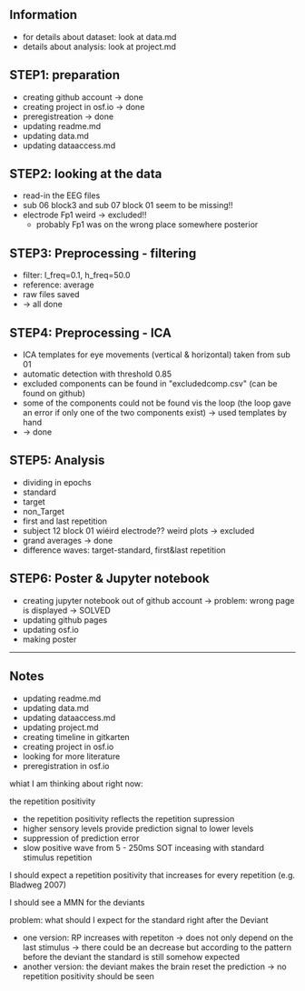 ## Information
* for details about dataset: look at data.md
* details about analysis: look at project.md

## STEP1: preparation
* creating github account -> done
* creating project in osf.io -> done
* preregistreation -> done
* updating readme.md
* updating data.md
* updating dataaccess.md

## STEP2: looking at the data
* read-in the EEG files
* sub 06 block3 and sub 07 block 01 seem to be missing!!
* electrode Fp1 weird -> excluded!!
  * probably Fp1 was on the wrong place somewhere posterior

## STEP3: Preprocessing - filtering
* filter: l_freq=0.1, h_freq=50.0
* reference: average
* raw files saved 
* -> all done

## STEP4: Preprocessing - ICA
* ICA templates for eye movements (vertical & horizontal) taken from sub 01
* automatic detection with threshold 0.85
* excluded components can be found in "excludedcomp.csv" (can be found on github)
* some of the components could not be found vis the loop (the loop gave an error if only one of the two components exist) -> used templates by hand
* -> done

## STEP5: Analysis
* dividing in epochs
* standard
* target
* non_Target
* first and last repetition
* subject 12 block 01 wiéird electrode?? weird plots -> excluded
* grand averages -> done
* difference waves: target-standard, first&last repetition

## STEP6: Poster & Jupyter notebook
* creating jupyter notebook out of github account -> problem: wrong page is displayed -> SOLVED
* updating github pages
* updating osf.io
* making poster



------------------------------------------------------------------

## Notes


* updating readme.md
* updating data.md
* updating dataaccess.md
* updating project.md
* creating timeline in gitkarten
* creating project in osf.io
* looking for more literature
* preregistration in osf.io




whiat I am thinking about right now:

the repetition positivity 
* the repetition positivity reflects the repetition supression
* higher sensory levels provide prediction signal to lower levels
* suppression of prediction error
* slow positive wave from 5 - 250ms SOT inceasing with standard stimulus repetition

I should expect a repetition positivity that increases for every repetition (e.g. Bladweg 2007)

I should see a MMN for the deviants 

problem: what should I expect for the standard right after the Deviant
* one version: RP increases with repetiton ->  does not only depend on the last stimulus -> there could be an decrease but according to the pattern before the deviant the standard is still somehow expected
* another version: the deviant makes the brain reset the prediction -> no repetition positivity should be seen



